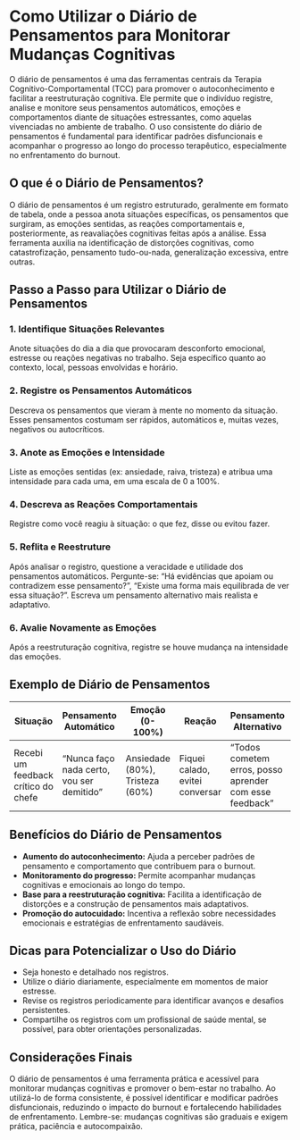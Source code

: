 # Como Utilizar o Diário de Pensamentos para Monitorar Mudanças Cognitivas

O diário de pensamentos é uma das ferramentas centrais da Terapia Cognitivo-Comportamental (TCC) para promover o autoconhecimento e facilitar a reestruturação cognitiva. Ele permite que o indivíduo registre, analise e monitore seus pensamentos automáticos, emoções e comportamentos diante de situações estressantes, como aquelas vivenciadas no ambiente de trabalho. O uso consistente do diário de pensamentos é fundamental para identificar padrões disfuncionais e acompanhar o progresso ao longo do processo terapêutico, especialmente no enfrentamento do burnout.

## O que é o Diário de Pensamentos?

O diário de pensamentos é um registro estruturado, geralmente em formato de tabela, onde a pessoa anota situações específicas, os pensamentos que surgiram, as emoções sentidas, as reações comportamentais e, posteriormente, as reavaliações cognitivas feitas após a análise. Essa ferramenta auxilia na identificação de distorções cognitivas, como catastrofização, pensamento tudo-ou-nada, generalização excessiva, entre outras.

## Passo a Passo para Utilizar o Diário de Pensamentos

### 1. **Identifique Situações Relevantes**
Anote situações do dia a dia que provocaram desconforto emocional, estresse ou reações negativas no trabalho. Seja específico quanto ao contexto, local, pessoas envolvidas e horário.

### 2. **Registre os Pensamentos Automáticos**
Descreva os pensamentos que vieram à mente no momento da situação. Esses pensamentos costumam ser rápidos, automáticos e, muitas vezes, negativos ou autocríticos.

### 3. **Anote as Emoções e Intensidade**
Liste as emoções sentidas (ex: ansiedade, raiva, tristeza) e atribua uma intensidade para cada uma, em uma escala de 0 a 100%.

### 4. **Descreva as Reações Comportamentais**
Registre como você reagiu à situação: o que fez, disse ou evitou fazer.

### 5. **Reflita e Reestruture**
Após analisar o registro, questione a veracidade e utilidade dos pensamentos automáticos. Pergunte-se: “Há evidências que apoiam ou contradizem esse pensamento?”, “Existe uma forma mais equilibrada de ver essa situação?”. Escreva um pensamento alternativo mais realista e adaptativo.

### 6. **Avalie Novamente as Emoções**
Após a reestruturação cognitiva, registre se houve mudança na intensidade das emoções.

## Exemplo de Diário de Pensamentos

| Situação | Pensamento Automático | Emoção (0-100%) | Reação | Pensamento Alternativo | Emoção após reestruturação (0-100%) |
|----------|----------------------|-----------------|--------|-----------------------|-------------------------------------|
| Recebi um feedback crítico do chefe | “Nunca faço nada certo, vou ser demitido” | Ansiedade (80%), Tristeza (60%) | Fiquei calado, evitei conversar | “Todos cometem erros, posso aprender com esse feedback” | Ansiedade (40%), Tristeza (30%) |

## Benefícios do Diário de Pensamentos

- **Aumento do autoconhecimento:** Ajuda a perceber padrões de pensamento e comportamento que contribuem para o burnout.
- **Monitoramento do progresso:** Permite acompanhar mudanças cognitivas e emocionais ao longo do tempo.
- **Base para a reestruturação cognitiva:** Facilita a identificação de distorções e a construção de pensamentos mais adaptativos.
- **Promoção do autocuidado:** Incentiva a reflexão sobre necessidades emocionais e estratégias de enfrentamento saudáveis.

## Dicas para Potencializar o Uso do Diário

- Seja honesto e detalhado nos registros.
- Utilize o diário diariamente, especialmente em momentos de maior estresse.
- Revise os registros periodicamente para identificar avanços e desafios persistentes.
- Compartilhe os registros com um profissional de saúde mental, se possível, para obter orientações personalizadas.

## Considerações Finais

O diário de pensamentos é uma ferramenta prática e acessível para monitorar mudanças cognitivas e promover o bem-estar no trabalho. Ao utilizá-lo de forma consistente, é possível identificar e modificar padrões disfuncionais, reduzindo o impacto do burnout e fortalecendo habilidades de enfrentamento. Lembre-se: mudanças cognitivas são graduais e exigem prática, paciência e autocompaixão.